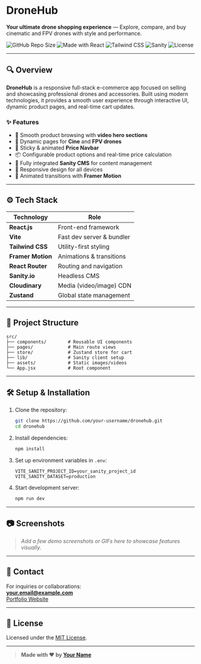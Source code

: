 # DroneHub

**Your ultimate drone shopping experience** — Explore, compare, and buy cinematic and FPV drones with style and performance.

![GitHub Repo Size](https://img.shields.io/github/repo-size/DanieleGuicciardi/dronehub?color=%238a63d2&style=flat-square)
![Made with React](https://img.shields.io/badge/Made%20with-React-61DAFB?style=flat-square&logo=react&logoColor=white)
![Tailwind CSS](https://img.shields.io/badge/Styled%20with-Tailwind%20CSS-38B2AC?style=flat-square&logo=tailwind-css&logoColor=white)
![Sanity](https://img.shields.io/badge/Powered%20by-Sanity-F03E2F?style=flat-square&logo=sanity&logoColor=white)
![License](https://img.shields.io/github/license/your-username/dronehub?style=flat-square)

---

## 🔍 Overview

**DroneHub** is a responsive full-stack e-commerce app focused on selling and showcasing professional drones and accessories. Built using modern technologies, it provides a smooth user experience through interactive UI, dynamic product pages, and real-time cart updates.

### ✨ Features

- 🔎 Smooth product browsing with **video hero sections**
- 🎥 Dynamic pages for **Cine** and **FPV drones**
- 🛒 Sticky & animated **Price Navbar**
- 📦 Configurable product options and real-time price calculation
- 🧩 Fully integrated **Sanity CMS** for content management
- 🎯 Responsive design for all devices
- 🚀 Animated transitions with **Framer Motion**

---

## ⚙️ Tech Stack

| Technology        | Role                           |
|-------------------|--------------------------------|
| **React.js**      | Front-end framework            |
| **Vite**          | Fast dev server & bundler      |
| **Tailwind CSS**  | Utility-first styling          |
| **Framer Motion** | Animations & transitions       |
| **React Router**  | Routing and navigation         |
| **Sanity.io**     | Headless CMS                   |
| **Cloudinary**    | Media (video/image) CDN        |
| **Zustand**       | Global state management        |

---

## 📂 Project Structure

```
src/
├── components/        # Reusable UI components
├── pages/             # Main route views
├── store/             # Zustand store for cart
├── lib/               # Sanity client setup
├── assets/            # Static images/videos
└── App.jsx            # Root component
```

---

## 🛠️ Setup & Installation

1. Clone the repository:
   ```bash
   git clone https://github.com/your-username/dronehub.git
   cd dronehub
   ```

2. Install dependencies:
   ```bash
   npm install
   ```

3. Set up environment variables in `.env`:
   ```env
   VITE_SANITY_PROJECT_ID=your_sanity_project_id
   VITE_SANITY_DATASET=production
   ```

4. Start development server:
   ```bash
   npm run dev
   ```

---

## 📷 Screenshots

> _Add a few demo screenshots or GIFs here to showcase features visually._

---

## 📩 Contact

For inquiries or collaborations:  
**your.email@example.com**  
[Portfolio Website](https://yourportfolio.com)

---

## 📜 License

Licensed under the [MIT License](LICENSE).

---

> **Made with ❤️ by [Your Name](https://github.com/your-username)**
